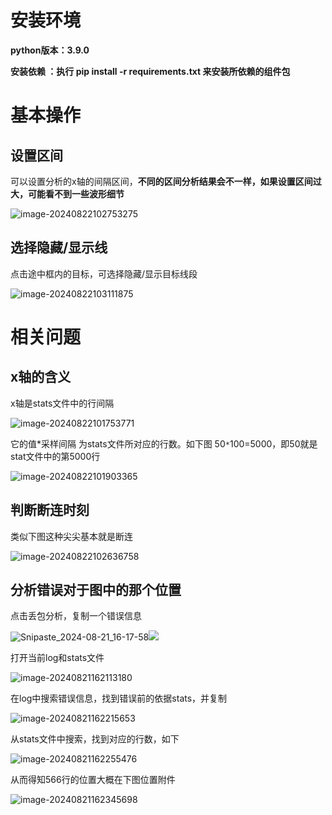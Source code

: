 



# 安装环境



**python版本：3.9.0**



**安装依赖 ：执行 pip install -r requirements.txt 来安装所依赖的组件包**





# 基本操作

## 设置区间

可以设置分析的x轴的间隔区间，**不同的区间分析结果会不一样，如果设置区间过大，可能看不到一些波形细节**

![image-20240822102753275](http://tyk-bucket.oss-cn-shenzhen.aliyuncs.com/img/image-20240822102753275.png)



## 选择隐藏/显示线



点击途中框内的目标，可选择隐藏/显示目标线段

![image-20240822103111875](http://tyk-bucket.oss-cn-shenzhen.aliyuncs.com/img/image-20240822103111875.png)



# 相关问题





## x轴的含义

x轴是stats文件中的行间隔



![image-20240822101753771](http://tyk-bucket.oss-cn-shenzhen.aliyuncs.com/img/image-20240822101753771.png)





它的值*采样间隔 为stats文件所对应的行数。如下图 50`*`100=5000，即50就是stat文件中的第5000行

![image-20240822101903365](http://tyk-bucket.oss-cn-shenzhen.aliyuncs.com/img/image-20240822101903365.png)







## 判断断连时刻

类似下图这种尖尖基本就是断连

![image-20240822102636758](http://tyk-bucket.oss-cn-shenzhen.aliyuncs.com/img/image-20240822102636758.png)





## 分析错误对于图中的那个位置



点击丢包分析，复制一个错误信息

![Snipaste_2024-08-21_16-17-58](http://tyk-bucket.oss-cn-shenzhen.aliyuncs.com/img/Snipaste_2024-08-21_16-17-58.png)![](http://tyk-bucket.oss-cn-shenzhen.aliyuncs.com/img/typora-icon2.png)


打开当前log和stats文件

![image-20240821162113180](http://tyk-bucket.oss-cn-shenzhen.aliyuncs.com/img/image-20240821162113180.png)





在log中搜索错误信息，找到错误前的依据stats，并复制

![image-20240821162215653](http://tyk-bucket.oss-cn-shenzhen.aliyuncs.com/img/image-20240821162215653.png)





从stats文件中搜索，找到对应的行数，如下

![image-20240821162255476](http://tyk-bucket.oss-cn-shenzhen.aliyuncs.com/img/image-20240821162255476.png)



从而得知566行的位置大概在下图位置附件

![image-20240821162345698](http://tyk-bucket.oss-cn-shenzhen.aliyuncs.com/img/image-20240821162345698.png)